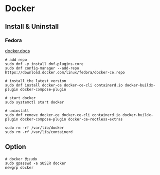# Docker

## Install & Uninstall
### Fedora
[docker.docs](https://docs.docker.com/engine/install/fedora/)

```shell
# add repo 
sudo dnf -y install dnf-plugins-core
sudo dnf config-manager --add-repo https://download.docker.com/linux/fedora/docker-ce.repo

# install the latest version
sudo dnf install docker-ce docker-ce-cli containerd.io docker-buildx-plugin docker-compose-plugin

# start docker
sudo systemctl start docker

# uninstall 
sudo dnf remove docker-ce docker-ce-cli containerd.io docker-buildx-plugin docker-compose-plugin docker-ce-rootless-extras

sudo rm -rf /var/lib/docker
sudo rm -rf /var/lib/containerd
```

## Option

```shell
# docker 免sudo
sudo gpasswd -a $USER docker
newgrp docker
```

